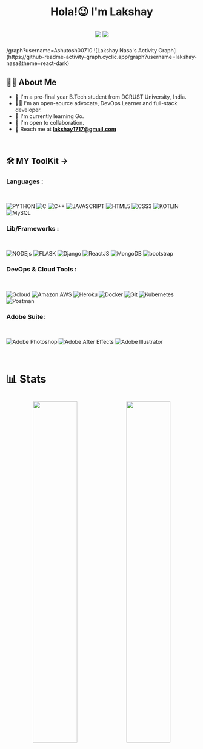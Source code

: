 <h1 align = "center">

Hola!😉 I'm Lakshay

</h1>

<h2 align = "center">

<a href="https://twitter.com/lakshay1717"><img src="https://img.shields.io/badge/Twitter-1DA1F2?style=for-the-badge&logo=twitter&logoColor=white"></a>
<a href="https://linkedin.com/in/lakshaynasa/"><img src="https://img.shields.io/badge/LinkedIn-0077B5?style=for-the-badge&logo=linkedin&logoColor=white"></a>

</h2>
/graph?username=Ashutosh00710
![Lakshay Nasa's Activity Graph](https://github-readme-activity-graph.cyclic.app/graph?username=lakshay-nasa&theme=react-dark)

<br>

## 👨‍💻 About Me

- 🏫 I'm a pre-final year B.Tech student from DCRUST University, India.
- 👨‍🎓 I'm an open-source advocate, DevOps Learner and full-stack developer.
- 🌱 I'm currently learning Go.
- 🤝 I'm open to collaboration.
- 🎯 Reach me at **lakshay1717@gmail.com**

<br>

## 🛠️ MY ToolKit ->


### Languages :

<br>

![PYTHON](https://img.shields.io/badge/Python-14354C?style=for-the-badge&logo=python&logoColor=white)
![C](https://img.shields.io/badge/C-00599C?style=for-the-badge&logo=c&logoColor=white)
![C++](	https://img.shields.io/badge/C%2B%2B-00599C?style=for-the-badge&logo=c%2B%2B&logoColor=white)
![JAVASCRIPT](https://img.shields.io/badge/JavaScript-F7DF1E?style=for-the-badge&logo=javascript&logoColor=black)
![HTML5](https://img.shields.io/badge/HTML5-E34F26?style=for-the-badge&logo=html5&logoColor=white)
![CSS3](https://img.shields.io/badge/CSS3-1572B6?style=for-the-badge&logo=css3&logoColor=white)
![KOTLIN](https://img.shields.io/badge/Kotlin-0095D5?&style=for-the-badge&logo=kotlin&logoColor=white)
![MySQL](https://img.shields.io/badge/MySQL-00000F?style=for-the-badge&logo=mysql&logoColor=white)


### Lib/Frameworks :

<br>

![NODEjs](https://img.shields.io/badge/Node.js-43853D?style=for-the-badge&logo=node.js&logoColor=white)
![FLASK](https://img.shields.io/badge/Flask-000000?style=for-the-badge&logo=flask&logoColor=white)
![Django](https://img.shields.io/badge/Django-092E20?style=for-the-badge&logo=django&logoColor=white)
![ReactJS](https://img.shields.io/badge/React-20232A?style=for-the-badge&logo=react&logoColor=61DAFB)
![MongoDB](https://img.shields.io/badge/MongoDB-4EA94B?style=for-the-badge&logo=mongodb&logoColor=white)
![bootstrap](https://img.shields.io/badge/Bootstrap-563D7C?style=for-the-badge&logo=bootstrap&logoColor=white)


### DevOps & Cloud Tools :

<br>

![Gcloud](https://img.shields.io/badge/Google_Cloud-4285F4?style=for-the-badge&logo=google-cloud&logoColor=white)
![Amazon AWS](https://img.shields.io/badge/Amazon_AWS-232F3E?style=for-the-badge&logo=amazon-aws&logoColor=white)
![Heroku](https://img.shields.io/badge/Heroku-430098?style=for-the-badge&logo=heroku&logoColor=white)
![Docker](https://img.shields.io/badge/docker-%230db7ed.svg?style=for-the-badge&logo=docker&logoColor=white)
![Git](https://img.shields.io/badge/-git-F1502F?style=for-the-badge&logo=git&logoColor=white)
![Kubernetes](https://img.shields.io/badge/kubernetes-%23326ce5.svg?style=for-the-badge&logo=kubernetes&logoColor=white)
![Postman](https://img.shields.io/badge/Postman-FF6C37?style=for-the-badge&logo=postman&logoColor=white)


### Adobe Suite:

<br>

![Adobe Photoshop](https://img.shields.io/badge/adobe%20photoshop-%2331A8FF.svg?style=for-the-badge&logo=adobe%20photoshop&logoColor=white)
![Adobe After Effects](https://img.shields.io/badge/Adobe%20After%20Effects-9999FF.svg?style=for-the-badge&logo=Adobe%20After%20Effects&logoColor=white)
![Adobe Illustrator](https://img.shields.io/badge/adobe%20illustrator-%23FF9A00.svg?style=for-the-badge&logo=adobe%20illustrator&logoColor=white)

<br>

# 📊 Stats

<h2 align = "center">

<img width="48%" src="https://github-readme-stats.vercel.app/api?username=lakshay-nasa">
<img width="48%" src="https://github-readme-streak-stats.herokuapp.com/?user=lakshay-nasa">
</h2>
